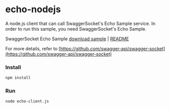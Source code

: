 echo-nodejs
==================
A node.js client that can call SwaggerSocket's Echo Sample service.
In order to run this sample, you need SwaggerSocket's Echo Sample.

SwaggerSocket Echo Sample [download sample](http://search.maven.org/#search%7Cgav%7C1%7Cg%3A%22com.wordnik%22%20AND%20a%3A%22swaggersocket-sample-echo%22) | [README](https://github.com/swagger-api/swagger-socket/blob/master/samples/swaggersocket-echo/README.txt)

For more details, refer to [https://github.com/swagger-api/swagger-socket](https://github.com/swagger-api/swagger-socket)

### Install

```bash
npm install
```

### Run

```bash
node echo-client.js
```

